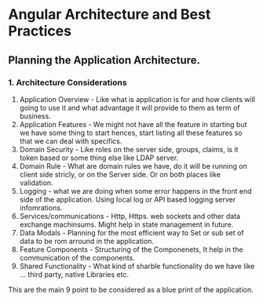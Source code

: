 # Angular Architecture and Best Practices

## Planning the Application Architecture.

### 1. Architecture Considerations

1. Application Overview - Like what is application is for and how clients will going to use it and what advantage it will provide to them as term of business.
2. Application Features - We might not have all the feature in starting but we have some thing to start hences, start listing all these features so that we can deal with specifics.
3. Domain Security - Like roles on the server side, groups, claims, is it token based or some thing else like LDAP server.
4. Domain Rule - What are domain rules we have, do it will be running on client side stricly, or on the Server side. Or on both places like validation.
5. Logging - what we are doing when some error happens in the front end side of the application. Using local log or API based logging server infomrations.
6. Services/communications - Http, Https. web sockets and other data exchange machinsums. Might help in state management in future.
7. Data Modals - Planning for the most efficient way to Set or sub set of data to be rom arround in the application. 
8. Feature Components - Structuring of the Componenets, It help in the communication of the components. 
9. Shared Functionality - What kind of sharble functionality do we have like ... third party, native Libraries etc.

This are the main 9 point to be considered as a blue print of the application.
